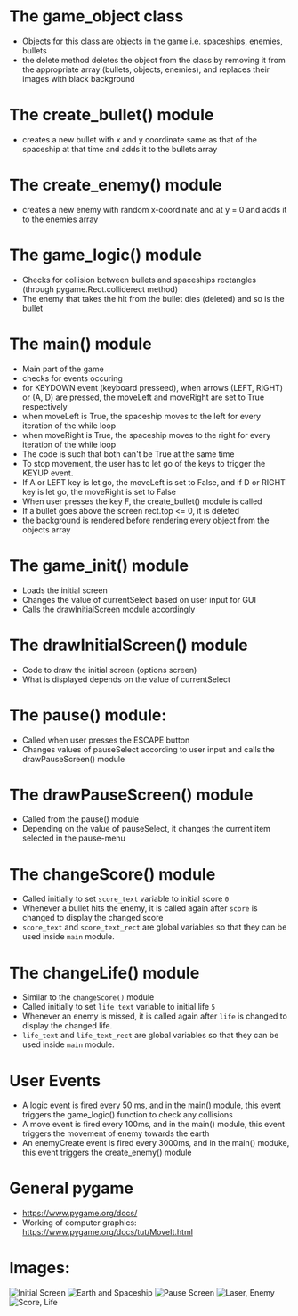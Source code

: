 # The game_object class
- Objects for this class are objects in the game i.e. spaceships, enemies, bullets
- the delete method deletes the object from the class by removing it from the appropriate array (bullets, objects, enemies), and replaces their images with black background

# The create_bullet() module 
- creates a new bullet with x and y coordinate same as that of the spaceship at that time and adds it to the bullets array

# The create_enemy() module 
- creates a new enemy with random x-coordinate and at y = 0 and adds it to the enemies array

# The game_logic() module
- Checks for collision between bullets and spaceships rectangles (through pygame.Rect.colliderect method)
- The enemy that takes the hit from the bullet dies (deleted) and so is the bullet

# The main() module
- Main part of the game
- checks for events occuring
- for KEYDOWN event (keyboard presseed), when arrows (LEFT, RIGHT) or (A, D) are pressed, the moveLeft and moveRight are set to True respectively
- when moveLeft is True, the spaceship moves to the left for every iteration of the while loop
- when moveRight is True, the spaceship moves to the right for every iteration of the while loop
- The code is such that both can't be True at the same time
- To stop movement, the user has to let go of the keys to trigger the KEYUP event.
- If A or LEFT key is let go, the moveLeft is set to False, and if D or RIGHT key is let go, the moveRight is set to False
- When user presses the key F, the create_bullet() module is called
- If a bullet goes above the screen rect.top <= 0, it is deleted
- the background is rendered before rendering every object from the objects array

# The game_init() module
- Loads the initial screen
- Changes the value of currentSelect based on user input for GUI
- Calls the drawInitialScreen module accordingly

# The drawInitialScreen() module
- Code to draw the initial screen (options screen)
- What is displayed depends on the value of currentSelect

# The pause() module:
- Called when user presses the ESCAPE button
- Changes values of pauseSelect according to user input and calls the drawPauseScreen() module

# The drawPauseScreen() module
- Called from the pause() module
- Depending on the value of pauseSelect, it changes the current item selected in the pause-menu

# The changeScore() module
- Called initially to set `score_text` variable to initial score `0`
- Whenever a bullet hits the enemy, it is called again after `score` is changed to display the changed score
- `score_text` and `score_text_rect` are global variables so that they can be used inside `main` module.

# The changeLife() module
- Similar to the `changeScore()` module
- Called initially to set `life_text` variable to initial life `5`
- Whenever an enemy is missed, it is called again after `life` is changed to display the changed life.
- `life_text` and `life_text_rect` are global variables so that they can be used inside `main` module.


# User Events
- A logic event is fired every 50 ms, and in the main() module, this event triggers the game_logic() function to check any collisions
- A move event is fired every 100ms, and in the main() module, this event triggers the movement of enemy towards the earth
- An enemyCreate event is fired every 3000ms, and in the main() moduke, this event triggers the create_enemy() module

# General pygame
- https://www.pygame.org/docs/
- Working of computer graphics: https://www.pygame.org/docs/tut/MoveIt.html


# Images:
![Initial Screen](https://i.imgur.com/cezdTrM.png)
![Earth and Spaceship](https://i.imgur.com/6BTk94F.png)
![Pause Screen](https://i.imgur.com/S0AYJGY.png)
![Laser, Enemy](https://i.imgur.com/dBwUtLr.png)
![Score, Life](https://i.imgur.com/Ujl8KKU.png)
